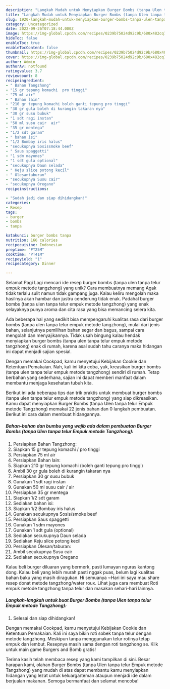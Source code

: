 ```yaml
---
description: "Langkah Mudah untuk Menyiapkan Burger Bombs (tanpa Ulen tanpa telur Empuk metode Tangzhong) yang Lezat, Enak"
title: "Langkah Mudah untuk Menyiapkan Burger Bombs (tanpa Ulen tanpa telur Empuk metode Tangzhong) yang Lezat, Enak"
slug: 1920-langkah-mudah-untuk-menyiapkan-burger-bombs-tanpa-ulen-tanpa-telur-empuk-metode-tangzhong-yang-lezat-enak
category: Uncategorized
date: 2022-09-26T07:18:44.000Z
image: https://img-global.cpcdn.com/recipes/0239b75024d92c9b/680x482cq70/burger-bombs-tanpa-ulen-tanpa-telur-empuk-metode-tangzhong-foto-resep-utama.jpg
hideToc: false
enableToc: true
enableTocContent: false
thumbnail: https://img-global.cpcdn.com/recipes/0239b75024d92c9b/680x482cq70/burger-bombs-tanpa-ulen-tanpa-telur-empuk-metode-tangzhong-foto-resep-utama.jpg
cover: https://img-global.cpcdn.com/recipes/0239b75024d92c9b/680x482cq70/burger-bombs-tanpa-ulen-tanpa-telur-empuk-metode-tangzhong-foto-resep-utama.jpg
author: Admin
authorAv: notfound
ratingvalue: 3.7
reviewcount: 8
recipeingredient:
- " Bahan Tangzhong"
- "15 gr tepung komachi  pro tinggi"
- "75 ml air"
- " Bahan lain"
- "210 gr tepung komachi boleh ganti tepung pro tinggi"
- "30 gr gula boleh di kurangin takaran nya"
- "30 gr susu bubuk"
- "1 sdt ragi instan"
- "50 ml susu cair  air"
- "35 gr mentega"
- "1/2 sdt garam"
- " bahan isi"
- "1/2 Bombay iris halus"
- "secukupnya Sosissmoke beef"
- " Saus spaggetti"
- "1 sdm mayones"
- "1 sdt gula optional"
- "secukupnya Daun selada"
- " Keju slice potong kecil"
- " Olesantaburan"
- "secukupnya Susu cair"
- "secukupnya Oregano"
recipeinstructions:

- "Sudah jadi dan siap dihidangkan!"
categories:
- Resep
tags:
- burger
- bombs
- tanpa

katakunci: burger bombs tanpa 
nutrition: 166 calories
recipecuisine: Indonesian
preptime: "PT25M"
cooktime: "PT41M"
recipeyield: "1"
recipecategory: Dinner

---
```



Selamat Pagi Lagi mencari ide resep burger bombs (tanpa ulen tanpa telur empuk metode tangzhong) yang unik? Cara membuatnya memang Agak tidak terlalu sulit namun tidak gampang juga. Kalau keliru mengolah maka hasilnya akan hambar dan justru cenderung tidak enak. Padahal burger bombs (tanpa ulen tanpa telur empuk metode tangzhong) yang enak selayaknya punya aroma dan cita rasa yang bisa memancing selera kita.


Ada beberapa hal yang sedikit bisa mempengaruhi kualitas rasa dari burger bombs (tanpa ulen tanpa telur empuk metode tangzhong), mulai dari jenis bahan, selanjutnya pemilihan bahan segar dan bagus, sampai cara mengolah dan menyajikannya. Tidak usah bingung kalau hendak menyiapkan burger bombs (tanpa ulen tanpa telur empuk metode tangzhong) enak di rumah, karena asal sudah tahu caranya maka hidangan ini dapat menjadi sajian spesial.

Dengan memakai Cookpad, kamu menyetujui Kebijakan Cookie dan Ketentuan Pemakaian. Nah, kali ini kita coba, yuk, kreasikan burger bombs (tanpa ulen tanpa telur empuk metode tangzhong) sendiri di rumah. Tetap berbahan yang sederhana, sajian ini dapat memberi manfaat dalam membantu menjaga kesehatan tubuh kita.


Berikut ini ada beberapa tips dan trik praktis untuk membuat burger bombs (tanpa ulen tanpa telur empuk metode tangzhong) yang siap dikreasikan. Kamu dapat menyiapkan Burger Bombs (tanpa Ulen tanpa telur Empuk metode Tangzhong) memakai 22 jenis bahan dan 0 langkah pembuatan. Berikut ini cara dalam membuat hidangannya.

<!--inarticleads1-->

##### Bahan-bahan dan bumbu yang wajib ada dalam pembuatan Burger Bombs (tanpa Ulen tanpa telur Empuk metode Tangzhong):

1. Persiapkan  Bahan Tangzhong:
1. Siapkan 15 gr tepung komachi / pro tinggi
1. Persiapkan 75 ml air
1. Persiapkan  Bahan lain:
1. Siapkan 210 gr tepung komachi (boleh ganti tepung pro tinggi)
1. Ambil 30 gr gula boleh di kurangin takaran nya
1. Persiapkan 30 gr susu bubuk
1. Gunakan 1 sdt ragi instan
1. Gunakan 50 ml susu cair / air
1. Persiapkan 35 gr mentega
1. Siapkan 1/2 sdt garam
1. Sediakan  bahan isi:
1. Siapkan 1/2 Bombay iris halus
1. Gunakan secukupnya Sosis/smoke beef
1. Persiapkan  Saus spaggetti
1. Gunakan 1 sdm mayones
1. Gunakan 1 sdt gula (optional)
1. Sediakan secukupnya Daun selada
1. Sediakan  Keju slice potong kecil
1. Persiapkan  Olesan/taburan:
1. Ambil secukupnya Susu cair
1. Sediakan secukupnya Oregano


Kalau beli burger diluaran yang bermerk, pasti lumayan nguras kantong dong. Kalau beli yang lebih murah pasti nggak puas, belum lagi kualitas bahan baku yang masih diragukan. Hi semuanya ~Hari ini saya mau share resep donat metode tangzhong/water roux. Lihat juga cara membuat Roti empuk metode tangzhong tanpa telur dan masakan sehari-hari lainnya. 

<!--inarticleads2-->

##### Langkah-langkah untuk buat Burger Bombs (tanpa Ulen tanpa telur Empuk metode Tangzhong):


1. Selesai dan siap dihidangkan!

Dengan memakai Cookpad, kamu menyetujui Kebijakan Cookie dan Ketentuan Pemakaian. Kali ini saya bikin roti sobek tanpa telur dengan metode tangzhong. Meskipun tanpa menggunakan telur rotinya tetap empuk dan lembut. Resepnya masih sama dengan roti tangzhong se. Klik untuk main game Burgers and Bomb gratis! 

Terima kasih telah membaca resep yang kami tampilkan di sini. Besar harapan kami, olahan Burger Bombs (tanpa Ulen tanpa telur Empuk metode Tangzhong) yang mudah di atas dapat membantu kamu menyiapkan hidangan yang lezat untuk keluarga/teman ataupun menjadi ide dalam berjualan makanan. Semoga bermanfaat dan selamat mencoba!
